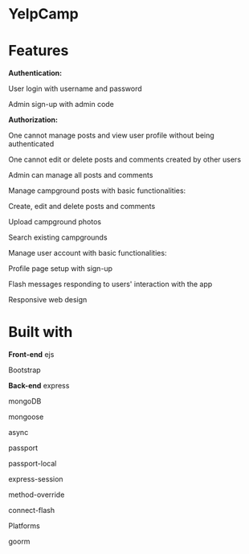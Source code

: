 # YelpCamp

# <strong>Features</strong>

<strong>Authentication: </strong>

User login with username and password

Admin sign-up with admin code

<strong>Authorization:</strong>

One cannot manage posts and view user profile without being authenticated

One cannot edit or delete posts and comments created by other users

Admin can manage all posts and comments

Manage campground posts with basic functionalities:

Create, edit and delete posts and comments

Upload campground photos

Search existing campgrounds

Manage user account with basic functionalities:

Profile page setup with sign-up

Flash messages responding to users' interaction with the app

Responsive web design



# <strong>Built with</strong>
<strong>Front-end</strong>
ejs

Bootstrap

<strong>Back-end</strong>
express

mongoDB

mongoose

async

passport

passport-local

express-session

method-override

connect-flash

Platforms

goorm
